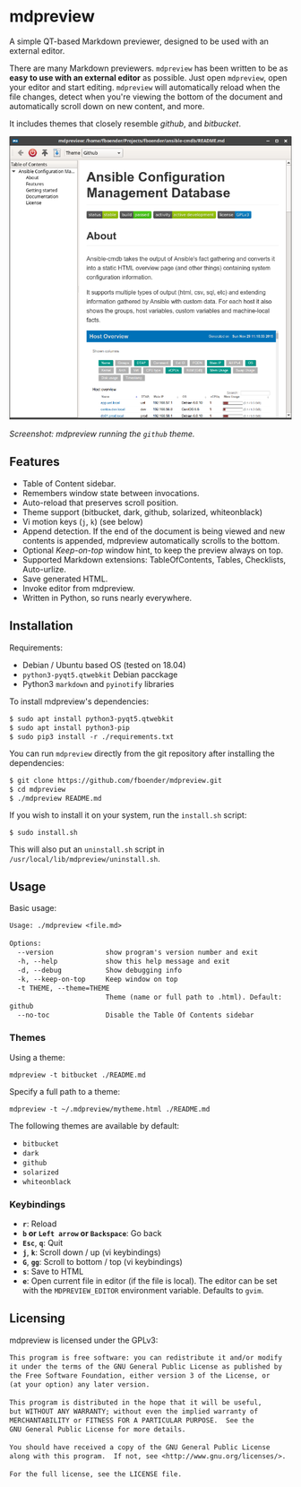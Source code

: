 mdpreview
=========

A simple QT-based Markdown previewer, designed to be used with an external
editor.

There are many Markdown previewers. `mdpreview` has been written to be as **easy
to use with an external editor** as possible. Just open `mdpreview`, open your
editor and start editing. `mdpreview` will automatically reload when the file
changes, detect when you're viewing the bottom of the document and
automatically scroll down on new content, and more.

It includes themes that closely resemble *github*, and *bitbucket*.

![](mdpreview.png)

*Screenshot: mdpreview running the `github` theme.*

Features
--------

* Table of Content sidebar.
* Remembers window state between invocations.
* Auto-reload that preserves scroll position.
* Theme support (bitbucket, dark, github, solarized, whiteonblack)
* Vi motion keys (`j`, `k`) (see below)
* Append detection. If the end of the document is being viewed and new contents
  is appended, mdpreview automatically scrolls to the bottom.
* Optional *Keep-on-top* window hint, to keep the preview always on top.
* Supported Markdown extensions: TableOfContents, Tables, Checklists, Auto-urlize.
* Save generated HTML.
* Invoke editor from mdpreview.
* Written in Python, so runs nearly everywhere.


Installation
------------

Requirements:

* Debian / Ubuntu based OS (tested on 18.04)
* `python3-pyqt5.qtwebkit` Debian pacckage
* Python3 `markdown` and `pyinotify` libraries

To install mdpreview's dependencies:

    $ sudo apt install python3-pyqt5.qtwebkit
    $ sudo apt install python3-pip
    $ sudo pip3 install -r ./requirements.txt

You can run `mdpreview` directly from the git repository after installing the
dependencies:

    $ git clone https://github.com/fboender/mdpreview.git
    $ cd mdpreview
    $ ./mdpreview README.md

If you wish to install it on your system, run the `install.sh` script:

    $ sudo install.sh

This will also put an `uninstall.sh` script in
`/usr/local/lib/mdpreview/uninstall.sh`.

Usage
-----

Basic usage:

    Usage: ./mdpreview <file.md>

    Options:
      --version             show program's version number and exit
      -h, --help            show this help message and exit
      -d, --debug           Show debugging info
      -k, --keep-on-top     Keep window on top
      -t THEME, --theme=THEME
                            Theme (name or full path to .html). Default: github
      --no-toc              Disable the Table Of Contents sidebar

### Themes

Using a theme:

    mdpreview -t bitbucket ./README.md

Specify a full path to a theme:

    mdpreview -t ~/.mdpreview/mytheme.html ./README.md

The following themes are available by default:

* `bitbucket`
* `dark`
* `github`
* `solarized`
* `whiteonblack`

### Keybindings

* **`r`**: Reload
* **`b` or `Left arrow` or `Backspace`**: Go back
* **`Esc`**, **`q`**: Quit
* **`j`**, **`k`**: Scroll down / up (vi keybindings)
* **`G`**, **`gg`**: Scroll to bottom / top (vi keybindings)
* **`s`**: Save to HTML
* **`e`**: Open current file in editor (if the file is local).  The editor can
  be set with the `MDPREVIEW_EDITOR` environment variable.  Defaults to
  `gvim`.

Licensing
---------

mdpreview is licensed under the GPLv3:

    This program is free software: you can redistribute it and/or modify
    it under the terms of the GNU General Public License as published by
    the Free Software Foundation, either version 3 of the License, or
    (at your option) any later version.

    This program is distributed in the hope that it will be useful,
    but WITHOUT ANY WARRANTY; without even the implied warranty of
    MERCHANTABILITY or FITNESS FOR A PARTICULAR PURPOSE.  See the
    GNU General Public License for more details.

    You should have received a copy of the GNU General Public License
    along with this program.  If not, see <http://www.gnu.org/licenses/>.

    For the full license, see the LICENSE file.

